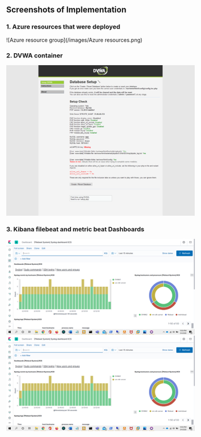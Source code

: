 ## Screenshots of Implementation

### 1. Azure resources that were deployed
![Azure resource group](/images/Azure resources.png)
### 2. DVWA container
![DVWA container](/images/dvwa.png)
### 3. Kibana filebeat and metric beat Dashboards
![Filebeat Kibana](/images/filebeat-dashboard.png)
![Metricbeat Kibana](/images/filebeat-dashboard.png)
